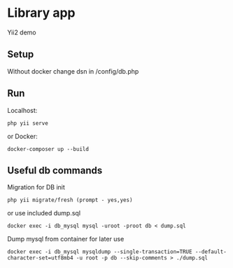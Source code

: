 # Library app

Yii2 demo

## Setup

Without docker change dsn in /config/db.php

## Run

Localhost:

`php yii serve`

or
Docker:

`docker-composer up --build`

## Useful db commands

Migration for DB init

`php yii migrate/fresh (prompt - yes,yes)`

or use included dump.sql

`docker exec -i db_mysql mysql -uroot -proot db < dump.sql`

Dump mysql from container for later use

`docker exec -i db_mysql mysqldump --single-transaction=TRUE --default-character-set=utf8mb4 -u root -p db --skip-comments > ./dump.sql`
